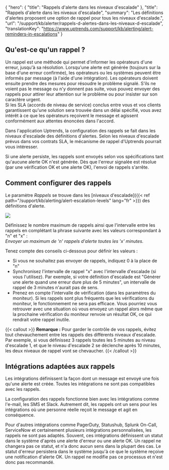 {
  "hero": {
"title": "Rappels d'alerte dans les niveaux d'escalade"
  },
"title": "Rappels d'alerte dans les niveaux d'escalade",
"summary": "Les définitions d'alertes proposent une option de rappel pour tous les niveaux d'escalade.",
"url": "/support/kb/alerter/rappels-d-alertes-dans-les-niveaux-d-escalade",
  "translationKey": "https://www.uptrends.com/support/kb/alerting/alert-reminders-in-escalations"
}

## Qu'est-ce qu'un rappel ?

Un rappel est une méthode qui permet d'informer les opérateurs d'une erreur, jusqu'à sa résolution. Lorsqu'une alerte est générée (toujours sur la base d'une erreur confirmée), les opérateurs ou les systèmes peuvent être informés par message (à l'aide d'une intégration). Les opérateurs doivent ensuite prendre des mesures pour résoudre le problème signalé. S'ils ne voient pas le message ou n'y donnent pas suite, vous pouvez envoyer des rappels pour attirer leur attention sur le problème ou pour insister sur son caractère urgent.  
Si les SLA (accords de niveau de service) conclus entre vous et vos clients garantissent qu'une solution sera trouvée dans un délai spécifié, vous avez intérêt à ce que les opérateurs reçoivent le message et agissent conformément aux attentes énoncées dans l'accord.

Dans l'application Uptrends, la configuration des rappels se fait dans les niveaux d'escalade des définitions d'alertes. Selon les niveaux d'escalade prévus dans vos contrats SLA, le mécanisme de rappel d'Uptrends pourrait vous intéresser.

Si une alerte persiste, les rappels sont envoyés selon vos spécifications tant qu'aucune alerte OK n'est générée. Dès que l'erreur signalée est résolue (par une vérification OK et une alerte OK), l'envoi de rappels s'arrête.

## Comment configurer des rappels

Le paramètre *Rappels* se trouve dans les [niveaux d'escalade]({{< ref path="/support/kb/alerting/alert-escalation-levels" lang="fr" >}}) des définitions d'alerte.

![](/img/content/c8407764-8f48-49fa-8608-79e3ee2b1c4f.png)

Définissez le nombre maximum de rappels ainsi que l'intervalle entre les rappels en complétant la phrase suivante avec les valeurs correspondant à "n" et "x" :  
*Envoyer un maximum de 'n' rappels d'alerte toutes les 'x' minutes.*

Tenez compte des conseils ci-dessous pour définir les valeurs :

- Si vous ne souhaitez pas envoyer de rappels, indiquez 0 à la place de "n"
- Synchronisez l'intervalle de rappel "x" avec l'intervalle d'escalade (si vous l'utilisez). Par exemple, si votre définition d'escalade est "Générer une alerte quand une erreur dure plus de 5 minutes", un intervalle de rappel de 3 minutes n'aurait pas de sens.
- Prenez en compte l'intervalle de vérification (dans les paramètres du moniteur). Si les rappels sont plus fréquents que les vérifications du moniteur, le fonctionnement ne sera pas efficace. Vous pourriez vous retrouver avec une situation où vous envoyez un rappel alors même que la prochaine vérification du moniteur renvoie un résultat OK, ce qui rendrait votre rappel inutile.

{{< callout >}}
**Remarque :** Pour garder le contrôle de vos rappels, évitez tout chevauchement entre les rappels des différents niveaux d'escalade. Par exemple, si vous définissez 3 rappels toutes les 5 minutes au niveau d'escalade 1, et que le niveau d'escalade 2 se déclenche après 10 minutes, les deux niveaux de rappel vont se chevaucher.
{{< /callout >}}

## Intégrations adaptées aux rappels

Les intégrations définissent la façon dont un message est envoyé une fois qu'une alerte est créée. Toutes les intégrations ne sont pas compatibles avec les rappels.

La configuration des rappels fonctionne bien avec les intégrations comme l'e-mail, les SMS et Slack. Autrement dit, les rappels ont un sens pour les intégrations où une personne réelle reçoit le message et agit en conséquence.

Pour d'autres intégrations comme PagerDuty, Statushub, Splunk On-Call, ServiceNow et certainement plusieurs intégrations personnalisées, les rappels ne sont pas adaptés. Souvent, ces intégrations définissent un statut dans le système d'après une alerte d'erreur ou une alerte OK. Un rappel ne changera pas ce statut, et n'a donc aucun sens dans la plupart des cas. Le statut d'erreur persistera dans le système jusqu'à ce que le système reçoive une notification d'alerte OK. Un rappel ne modifie pas ce processus et n'est donc pas recommandé.

